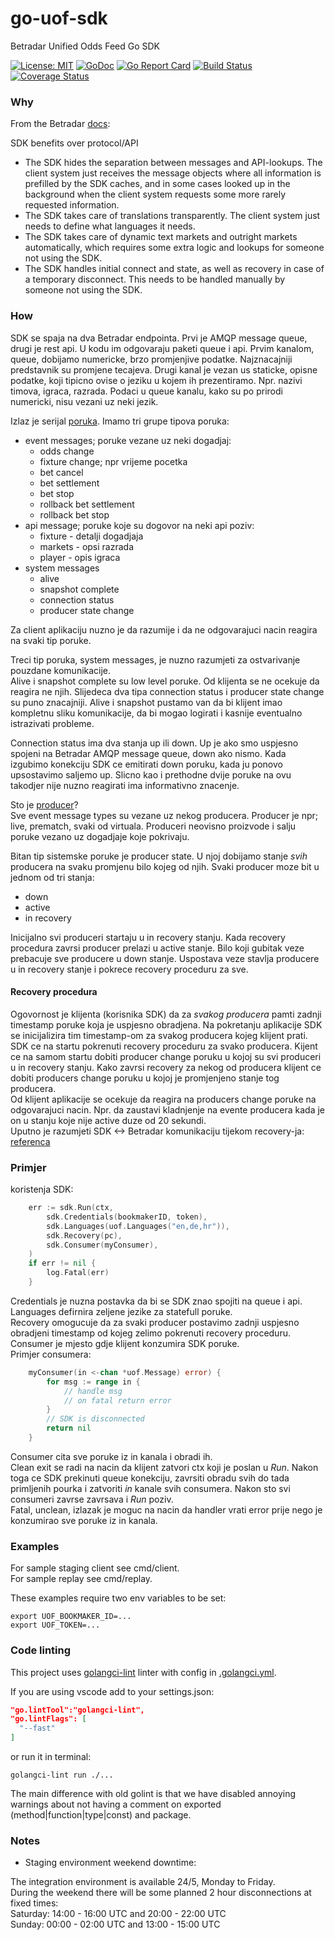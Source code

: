 # go-uof-sdk
Betradar Unified Odds Feed Go SDK

[![License: MIT](https://img.shields.io/badge/License-MIT-blue.svg)](https://opensource.org/licenses/MIT)
[![GoDoc](https://godoc.org/github.com/minus5/go-uof-sdk?status.svg)](https://godoc.org/github.com/minus5/go-uof-sdk) 
[![Go Report Card](https://goreportcard.com/badge/github.com/minus5/go-uof-sdk)](https://goreportcard.com/report/github.com/minus5/go-uof-sdk)
[![Build Status](https://travis-ci.com/minus5/go-uof-sdk.svg)](https://travis-ci.com/minus5/go-uof-sdk)
[![Coverage Status](https://coveralls.io/repos/github/minus5/go-uof-sdk/badge.svg?branch=master)](https://coveralls.io/github/minus5/go-uof-sdk?branch=master)

  

### Why

From the Betradar [docs](https://docs.betradar.com/display/BD/UOF+-+SDK): 

SDK benefits over protocol/API
 * The SDK hides the separation between messages and API-lookups. The client system just receives the message objects where all information is prefilled by the SDK caches, and in some cases looked up in the background when the client system requests some more rarely requested information.
 * The SDK takes care of translations transparently. The client system just needs to define what languages it needs.
 * The SDK takes care of dynamic text markets and outright markets automatically, which requires some extra logic and lookups for someone not using the SDK.
 * The SDK handles initial connect and state, as well as recovery in case of a temporary disconnect. This needs to be handled manually by someone not using the SDK.


### How

SDK se spaja na dva Betradar endpointa. Prvi je AMQP message queue, drugi je rest api. U kodu im odgovaraju paketi queue i api.   Prvim kanalom, queue, dobijamo numericke, brzo promjenjive podatke. Najznacajniji predstavnik su promjene tecajeva. Drugi kanal je vezan us staticke, opisne podatke, koji tipicno ovise o jeziku u kojem ih prezentiramo. Npr. nazivi timova, igraca, razrada. Podaci u queue kanalu, kako su po prirodi numericki, nisu vezani uz neki jezik.

Izlaz je serijal [poruka](https://github.com/minus5/go-uof-sdk/blob/00bca10f295f31c1581826411412ffb1913edf80/message.go#L42). Imamo tri grupe tipova poruka:
 * event messages; poruke vezane uz neki dogadjaj:
   * odds change
   * fixture change; npr vrijeme pocetka
   * bet cancel
   * bet settlement
   * bet stop
   * rollback bet settlement
   * rollback bet stop
 * api message; poruke koje su dogovor na neki api poziv:
   * fixture - detalji dogadjaja
   * markets - opsi razrada
   * player  - opis igraca
 * system messages
   * alive
   * snapshot complete
   * connection status
   * producer state change

Za client aplikaciju nuzno je da razumije i da ne odgovarajuci nacin reagira na svaki tip poruke.

Treci tip poruka, system messages, je nuzno razumjeti za ostvarivanje pouzdane komunikacije.  
Alive i snapshot complete su low level poruke. Od klijenta se ne ocekuje da reagira ne njih. Slijedeca dva tipa connection status i producer state change su puno znacajniji. Alive i snapshot pustamo van da bi klijent imao kompletnu sliku komunikacije, da bi mogao logirati i kasnije eventualno istrazivati probleme.

Connection status ima dva stanja up ili down. Up je ako smo uspjesno spojeni na Betradar AMQP message queue, down ako nismo. Kada izgubimo konekciju SDK ce emitirati down poruku, kada ju ponovo upsostavimo saljemo up. Slicno kao i prethodne dvije poruke na ovu takodjer nije nuzno reagirati ima informativno znacenje.

Sto je [producer](https://docs.betradar.com/display/BD/UOF+-+Producers)?  
Sve event message types su vezane uz nekog producera. Producer je npr; live, prematch, svaki od virtuala. Produceri neovisno proizvode i salju poruke vezano uz dogadjaje koje pokrivaju.

Bitan tip sistemske poruke je producer state. U njoj dobijamo stanje *svih* producera na svaku promjenu bilo kojeg od njih. Svaki producer moze bit u jednom od tri stanja:
 * down
 * active
 * in recovery

Inicijalno svi produceri startaju u in recovery stanju. Kada recovery procedura zavrsi producer prelazi u active stanje. Bilo koji gubitak veze prebacuje sve producere u down stanje. Uspostava veze stavlja producere u in recovery stanje i pokrece recovery proceduru za sve. 

#### Recovery procedura

Ogovornost je klijenta (korisnika SDK) da za *svakog producera* pamti zadnji timestamp poruke koja je uspjesno obradjena. Na pokretanju aplikacije SDK se inicijalizira tim timestamp-om za svakog producera kojeg klijent prati.  
SDK ce na startu pokrenuti recovery proceduru za svako producera. Kijent ce na samom startu dobiti producer change poruku u kojoj su svi produceri u in recovery stanju. Kako zavrsi recovery za nekog od producera klijent ce dobiti producers change poruku u kojoj je promjenjeno stanje tog producera.  
Od klijent aplikacije se ocekuje da reagira na producers change poruke na odgovarajuci nacin. Npr. da zaustavi kladnjenje na evente producera kada je on u stanju koje nije active duze od 20 sekundi.  
Uputno je razumjeti SDK <-> Betradar komunikaciju tijekom recovery-ja: [referenca](https://docs.betradar.com/display/BD/UOF+-+Recovery+using+API)


### Primjer

koristenja SDK:
```Go
	err := sdk.Run(ctx,
		sdk.Credentials(bookmakerID, token),		
		sdk.Languages(uof.Languages("en,de,hr")),        
		sdk.Recovery(pc),
		sdk.Consumer(myConsumer),
	)
	if err != nil {
		log.Fatal(err)
	}
```
Credentials je nuzna postavka da bi se SDK znao spojiti na queue i api.  
Languages defirnira zeljene jezike za statefull poruke.  
Recovery omogucuje da za svaki producer postavimo zadnji uspjesno obradjeni timestamp od kojeg zelimo pokrenuti recovery proceduru.  
Consumer je mjesto gdje klijent konzumira SDK poruke.  
Primjer consumera:

```Go
    myConsumer(in <-chan *uof.Message) error) {
		for msg := range in {
            // handle msg
            // on fatal return error
		}
        // SDK is disconnected
		return nil
	}
```

Consumer cita sve poruke iz in kanala i obradi ih.  
Clean exit se radi na nacin da klijent zatvori ctx koji je poslan u _Run_. Nakon toga ce SDK prekinuti queue konekciju, zavrsiti obradu svih do tada primljenih pourka i zatvoriti _in_ kanale svih  consumera. Nakon sto svi consumeri zavrse zavrsava i _Run_ poziv.  
Fatal, unclean, izlazak je moguc na nacin da handler vrati error prije nego je konzumirao sve poruke iz in kanala.


### Examples

For sample staging client see cmd/client.  
For sample replay see cmd/replay.  

These examples require two env variables to be set:  
```shell
export UOF_BOOKMAKER_ID=...  
export UOF_TOKEN=...  
```

### Code linting

This project uses [golangci-lint](https://github.com/golangci/golangci-lint) linter with config in [.golangci.yml](https://github.com/minus5/go-uof-sdk/blob/master/.golangci.yml).

If you are using vscode add to your settings.json:
```JSON
"go.lintTool":"golangci-lint",
"go.lintFlags": [
  "--fast"
]
```

or run it in terminal:
```shell
golangci-lint run ./...
```

The main difference with old golint is that we have disabled annoying warnings about not having a comment on exported (method|function|type|const) and package.

### Notes

* Staging environment weekend downtime:

The integration environment is available 24/5, Monday to Friday.  
During the weekend there will be some planned 2 hour disconnections at fixed times:  
Saturday: 14:00 - 16:00 UTC and 20:00 - 22:00 UTC  
Sunday: 00:00 - 02:00 UTC and 13:00 - 15:00 UTC  


